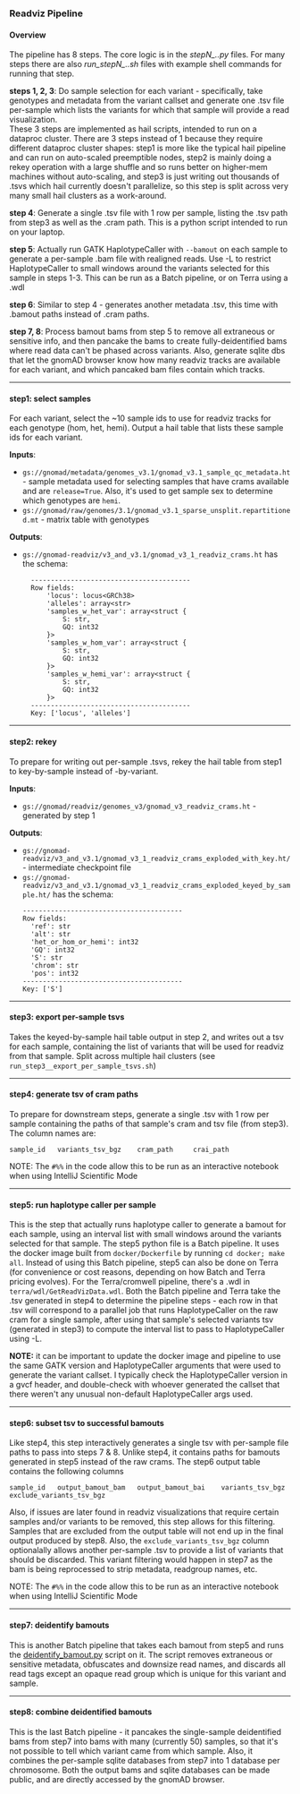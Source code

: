 ###  Readviz Pipeline

#### Overview


The pipeline has 8 steps. The core logic is in the *stepN_..py* files. For many steps there are also *run_stepN_..sh* files with example shell commands for running that step.

**steps 1, 2, 3**: Do sample selection for each variant - specifically, take genotypes and metadata from the variant callset and generate one .tsv file per-sample which lists the variants for which that sample will provide a read visualization.  
These 3 steps are implemented as hail scripts, intended to run on a dataproc cluster.
There are 3 steps instead of 1 because they require different dataproc cluster shapes: step1 is more like the typical hail pipeline and can run on auto-scaled preemptible nodes, step2 is mainly doing a rekey operation with a large shuffle and so runs better on higher-mem machines without auto-scaling, and step3 is just writing out thousands of .tsvs which hail currently doesn't parallelize, so this step is split across very many small hail clusters as a work-around. 

**step 4**: Generate a single .tsv file with 1 row per sample, listing the .tsv path from step3 as well as the .cram path. This is a python script intended to run on your laptop. 

**step 5**: Actually run GATK HaplotypeCaller with `--bamout` on each sample to generate a per-sample .bam file with realigned reads. Use -L to restrict HaplotypeCaller to small windows around the variants selected for this sample in steps 1-3. This can be run as a Batch pipeline, or on Terra using a .wdl

**step 6**: Similar to step 4 - generates another metadata .tsv, this time with .bamout paths instead of .cram paths. 

**step 7, 8**: Process bamout bams from step 5 to remove all extraneous or sensitive info, and then pancake the bams to create fully-deidentified bams where read data can't be phased across variants. Also, generate sqlite dbs that let the gnomAD browser know how many readviz tracks are available for each variant, and which pancaked bam files contain which tracks. 


----
#### step1: select samples
For each variant, select the ~10 sample ids to use for readviz tracks for each genotype (hom, het, hemi).
Output a hail table that lists these sample ids for each variant.  
  
**Inputs**:  
- `gs://gnomad/metadata/genomes_v3.1/gnomad_v3.1_sample_qc_metadata.ht` - sample metadata used for selecting samples that have crams available and are `release=True`. Also, it's used to get sample sex to determine which genotypes are `hemi`.
- `gs://gnomad/raw/genomes/3.1/gnomad_v3.1_sparse_unsplit.repartitioned.mt` - matrix table with genotypes

**Outputs**:
- `gs://gnomad-readviz/v3_and_v3.1/gnomad_v3_1_readviz_crams.ht` has the schema:
  ```
    ----------------------------------------
    Row fields:
        'locus': locus<GRCh38>
        'alleles': array<str>
        'samples_w_het_var': array<struct {
            S: str,
            GQ: int32
        }>
        'samples_w_hom_var': array<struct {
            S: str,
            GQ: int32
        }>
        'samples_w_hemi_var': array<struct {
            S: str,
            GQ: int32
        }>
    ----------------------------------------
    Key: ['locus', 'alleles']
    ```

----
#### step2: rekey

To prepare for writing out per-sample .tsvs, rekey the hail table from step1 to key-by-sample instead of -by-variant.

**Inputs**:
- `gs://gnomad/readviz/genomes_v3/gnomad_v3_readviz_crams.ht` - generated by step 1  

**Outputs**:
- `gs://gnomad-readviz/v3_and_v3.1/gnomad_v3_1_readviz_crams_exploded_with_key.ht/` - intermediate checkpoint file
- `gs://gnomad-readviz/v3_and_v3.1/gnomad_v3_1_readviz_crams_exploded_keyed_by_sample.ht/` has the schema:
  ```
  ----------------------------------------
  Row fields:
    'ref': str
    'alt': str
    'het_or_hom_or_hemi': int32
    'GQ': int32
    'S': str
    'chrom': str
    'pos': int32
  ----------------------------------------
  Key: ['S']
  ```

----
#### step3: export per-sample tsvs
Takes the keyed-by-sample hail table output in step 2, and writes out a tsv for each sample, containing the list of 
variants that will be used for readviz from that sample. Split across multiple hail clusters (see `run_step3__export_per_sample_tsvs.sh`)

----
#### step4: generate tsv of cram paths
To prepare for downstream steps, generate a single .tsv with 1 row per sample containing the paths of that sample's cram and tsv file (from step3).
The column names are:
```
sample_id 	variants_tsv_bgz	cram_path	  crai_path
```

NOTE: The `#%%` in the code allow this to be run as an interactive notebook when using IntelliJ Scientific Mode

----
#### step5: run haplotype caller per sample
This is the step that actually runs haplotype caller to generate a bamout for each sample, using an interval list with small windows around the variants selected for that sample. The step5 python file is a Batch pipeline. It uses the docker image built from `docker/Dockerfile` by running `cd docker; make all`. 
Instead of using this Batch pipeline, step5 can also be done on Terra (for convenience or cost reasons, depending on how Batch and Terra pricing evolves). For the Terra/cromwell pipeline, there's a .wdl in `terra/wdl/GetReadVizData.wdl`. 
Both the Batch pipeline and Terra take the .tsv generated in step4 to determine the pipeline steps - each row in that .tsv will correspond to a parallel job that runs HaplotypeCaller on the raw cram for a single sample, after using that sample's selected variants tsv (generated in step3) to compute the interval list to pass to HaplotypeCaller using -L.

**NOTE:** it can be important to update the docker image and pipeline to use the same GATK version and HaplotypeCaller arguments that were used to generate the variant callset. I typically check the HaplotypeCaller version in a gvcf header, and double-check with whoever generated the callset that there weren't any unusual non-default HaplotypeCaller args used. 

----
#### step6: subset tsv to successful bamouts

Like step4, this step interactively generates a single tsv with per-sample file paths to pass into steps 7 & 8. 
Unlike step4, it contains paths for bamouts generated in step5 instead of the raw crams. 
The step6 output table contains the following columns
```
sample_id   output_bamout_bam   output_bamout_bai    variants_tsv_bgz   exclude_variants_tsv_bgz
```

Also, if issues are later found in readviz visualizations that require certain samples and/or variants to be removed, this step allows for this filtering. 
Samples that are excluded from the output table will not end up in the final output produced by step8. Also, the `exclude_variants_tsv_bgz` column
optionalally allows another per-sample .tsv to provide a list of variants that should be discarded. This variant filtering would happen in step7 as the bam
is being reprocessed to strip metadata, readgroup names, etc.

NOTE: The `#%%` in the code allow this to be run as an interactive notebook when using IntelliJ Scientific Mode

----
#### step7: deidentify bamouts

This is another Batch pipeline that takes each bamout from step5 and runs the [deidentify_bamout.py](https://github.com/broadinstitute/gnomad-readviz/blob/master/deidentify_bamout.py) script on it. The script removes extraneous or sensitive metadata, obfuscates and downsize read names, and discards all read tags except an opaque read group which is unique for this variant and sample. 

----
#### step8: combine deidentified bamouts
   
This is the last Batch pipeline - it pancakes the single-sample deidentified bams from step7 into bams with many (currently 50) samples, so that it's not possible to tell which variant came from which sample. Also, it combines the per-sample sqlite databases from step7 into 1 database per chromosome. Both the output bams and sqlite databases can be made public, and are directly accessed by the gnomAD browser.


